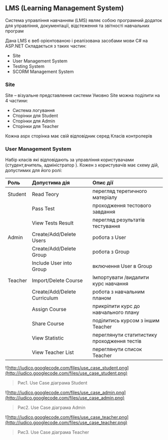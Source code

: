 ## LMS (Learning Management System) ##

Система управління навчанням (LMS) являє собою програмний додаток для управління, документації, відстеження та звітності навчальних програм

Дана LMS є веб орієнтованою і реалізована засобами мови C# на ASP.NET
Складається з таких частин:
  * Site
  * User Management System
  * Testing System
  * SCORM Management System

### Site ###
Site – візуальне представлення системи
Умовно Site можна поділити на 4 частини:
  * Система логування
  * Сторінки для Student
  * Сторінки для Admin
  * Сторінки для Teacher

Кожна aspx cторінка має свій відповідник серед
Класів контролерів

### User Management System ###
Набір класів які відповідають за управління користувачами (студент,вчитель, адміністратор ). Кожен з користувачів має схему дій, допустимих для його ролі:

|Роль	  |Допустима дія	        |Опис дії|
|:------|:---------------------|:-------|
|Student |Read Teory	                |перегляд теретичного матеріалу|
|	      |Pass Test	                |проходження тестового завдання|
|	      |View Tests Result	        |перегляд результатів тестування|
|Admin	  |Create/Add/Delete Users	|робота з User|
|	      |Create/Add/Delete Group	|робота з Group|
|	      |Include User into Group	|включення User в Group|
|Teacher |Import/Delete Course	 |Імпортувати /видалити курс навчання|
|	      |Create/Add/Delete Curriculum|робота з навчальним планом|
|	      |Assign Course	        |прикріпити курс до навчального плану|
|	      |Share Course	         |поділитись курсом з iншим Teacher|
|	      |View Statistic	        |переглянути статитистику проходження тестів|
|	      |View Teacher List	        |переглянути список Teacher|


![http://iudico.googlecode.com/files/use_case_student.png](http://iudico.googlecode.com/files/use_case_student.png)

> Рис1. Use Case діаграма Student

![http://iudico.googlecode.com/files/use_case_admin.png](http://iudico.googlecode.com/files/use_case_admin.png)

> Рис2. Use Case діаграма Admin

![http://iudico.googlecode.com/files/use_case_teacher.png](http://iudico.googlecode.com/files/use_case_teacher.png)

> Рис3. Use Case діаграма Teacher